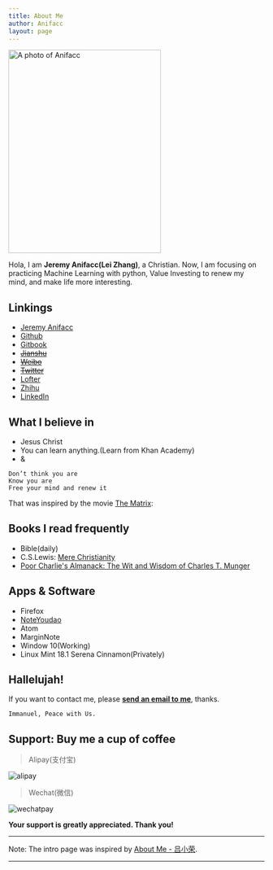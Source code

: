 ```yaml
---
title: About Me
author: Anifacc
layout: page
---
```


  <img width="300" height="400" alt="A photo of Anifacc" src="https://dn-jeremiahzhang.qbox.me/me.jpg">

Hola, I am __Jeremy Anifacc(Lei Zhang)__, a Christian. Now, I am focusing on practicing Machine Learning with python, Value Investing to renew my mind, and make life more interesting.

## Linkings

- [Jeremy Anifacc][1]
- [Github][2]
- [Gitbook][3]
- [~~Jianshu~~][4]
- [~~Weibo~~][5]
- [~~Twitter~~][6]
- [Lofter][7]
- [Zhihu][8]
- [LinkedIn][9]

## What I believe in

- Jesus Christ
- You can learn anything.(Learn from Khan Academy)
- &

```
Don’t think you are
Know you are
Free your mind and renew it
```

That was inspired by the movie [The Matrix](https://en.wikipedia.org/wiki/The_Matrix):

## Books I read frequently

- Bible(daily)
- C.S.Lewis: [Mere Christianity](https://en.wikipedia.org/wiki/Mere_Christianity#The_Case_for_Christianity_.28Broadcast_Talks_in_UK.29)
- [Poor Charlie's Almanack: The Wit and Wisdom of Charles T. Munger](https://book.douban.com/subject/10485011/)

## Apps & Software

- Firefox
- [NoteYoudao](http://note.youdao.com/)
- Atom
- MarginNote
- Window 10(Working)
- Linux Mint 18.1 Serena Cinnamon(Privately)

## Hallelujah!

If you want to contact me, please __[send an email to me][10]__, thanks.

	Immanuel, Peace with Us.

## Support: Buy me a cup of coffee

> Alipay(支付宝)

![alipay](https://dn-jeremiahzhang.qbox.me/image/pay/alipay.JPG)

> Wechat(微信)

![wechatpay](https://dn-jeremiahzhang.qbox.me/image/pay/wechatpay.JPG)

**Your support is greatly appreciated. Thank you!**

---

Note: The intro page was inspired by [About Me - 吕小荣](http://mednoter.com/about.html).

---

[1]:	http://jeremiahzhang.github.io/
[2]:	https://github.com/JeremiahZhang
[3]:	https://www.gitbook.com/@jeremiahzhang
[4]:	http://www.jianshu.com/u/e5fdf29b3150
[5]:	http://weibo.com/ZhangXiaowoStef
[6]:	https://twitter.com/Jeremy_Anifacc
[7]:  http://anifacc.lofter.com/
[8]:  https://www.zhihu.com/people/TolifAnifacc
[9]:  https://www.linkedin.com/in/lei-zhang-169039ab/
[10]: mailto:zhangleisuda@gmail.com

